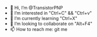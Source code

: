 - 👋 Hi, I’m @TransistorPNP
- 👀 I’m interested in "Ctrl+C" && "Ctrl+v"
- 🌱 I’m currently learning "Ctrl+X"
- 💞️ I’m looking to collaborate on "Alt+F4"
- 📫 How to reach me: git me

<!---
TransistorPNP/TransistorPNP is a ✨ special ✨ repository because its `README.md` (this file) appears on your GitHub profile.
You can click the Preview link to take a look at your changes.
--->
